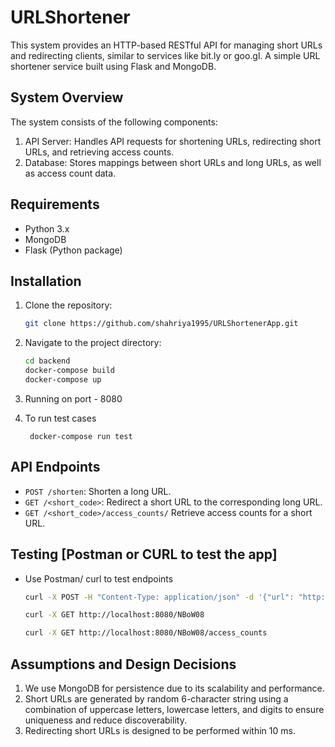 # URLShortener
This system provides an HTTP-based RESTful API for managing short URLs and redirecting clients, similar to services like bit.ly or goo.gl. A simple URL shortener service built using Flask and MongoDB.

## System Overview
The system consists of the following components:
1. API Server: Handles API requests for shortening URLs, redirecting short URLs, and retrieving access counts.
2. Database: Stores mappings between short URLs and long URLs, as well as access count data.

## Requirements
- Python 3.x
- MongoDB
- Flask (Python package)

## Installation

1. Clone the repository:

    ```bash
    git clone https://github.com/shahriya1995/URLShortenerApp.git
    ```

2. Navigate to the project directory:

    ```bash
    cd backend
    docker-compose build
    docker-compose up
    ```
3. Running on port - 8080
4. To run test cases
   ```
    docker-compose run test
   ```


## API Endpoints
- `POST /shorten`: Shorten a long URL.
- `GET /<short_code>`: Redirect a short URL to the corresponding long URL.
- `GET /<short_code>/access_counts/` Retrieve access counts for a short URL.

## Testing [Postman or CURL to test the app]
- Use Postman/ curl to test endpoints
    ```bash
    curl -X POST -H "Content-Type: application/json" -d '{"url": "http://google.com"}' http://localhost:8080/shorten
    ```
    ```bash
    curl -X GET http://localhost:8080/NBoW08
    ```
    ```bash
    curl -X GET http://localhost:8080/NBoW08/access_counts
    ```

## Assumptions and Design Decisions
1. We use MongoDB for persistence due to its scalability and performance.
2. Short URLs are generated by random 6-character string using a combination of uppercase letters, lowercase letters, and digits to ensure uniqueness and reduce discoverability.
4. Redirecting short URLs is designed to be performed within 10 ms.
